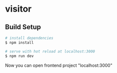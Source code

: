 # visitor

## Build Setup

```bash
# install dependencies
$ npm install

# serve with hot reload at localhost:3000
$ npm run dev

```
Now you can open frontend project "localhost:3000"

